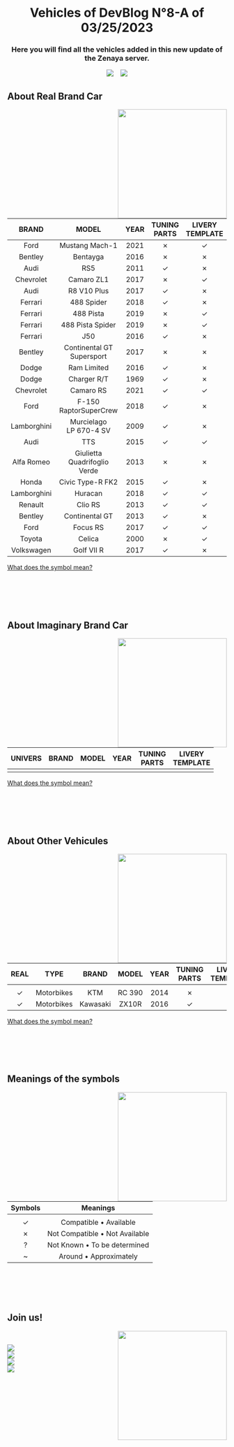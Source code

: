 <h1 align="center"><b>Vehicles of DevBlog N°8-A of 03/25/2023</b></h1>
<h3 align="center"><b>Here you will find all the vehicles added in this new update of the Zenaya server.</b></h3>

<div align="center">

[<img src="https://badgen.net/badge/24/Real%20Brands/?icon=https://designeya.fr/webroot/images/github_zenaya_for_cars.svg&scale=1.5&color=2C2F33&labelColor=0c6860">](#about-real-brand-car) &nbsp;&nbsp; [<img src="https://badgen.net/badge/0/Imaginary%20Brands/?icon=https://designeya.fr/webroot/images/github_zenaya_for_cars.svg&scale=1.5&color=2C2F33&labelColor=0c6860">](#about-imaginary-brand-car)

</div>
	
## **About Real Brand Car**
<div>
<picture><img align="right" src="https://designeya.fr/webroot/images/github_zenaya_for_real.svg" width = 250px></picture>
<br>

|BRAND|MODEL|YEAR|TUNING<br>PARTS|LIVERY<br>TEMPLATE|
|:----:|:----:|:----:|:----:|:----:|
|Ford|Mustang Mach-1|2021|✗|✓|
|Bentley|Bentayga|2016|✗|✗|
|Audi|RS5|2011|✓|✗|
|Chevrolet|Camaro ZL1|2017|✗|✓|
|Audi|R8 V10 Plus|2017|✓|✗|
|Ferrari|488 Spider|2018|✓|✗|
|Ferrari|488 Pista|2019|✗|✓|
|Ferrari|488 Pista Spider|2019|✗|✓|
|Ferrari|J50|2016|✓|✗|
|Bentley|Continental GT<br>Supersport|2017|✗|✗|
|Dodge|Ram Limited|2016|✓|✗|
|Dodge|Charger R/T|1969|✓|✗| 
|Chevrolet|Camaro RS|2021|✓|✓|
|Ford|F-150 Raptor<brs>SuperCrew|2018|✓|✗|
|Lamborghini|Murcielago<br>LP 670-4 SV|2009|✓|✗|
|Audi|TTS|2015|✓|✓|
|Alfa Romeo|Giulietta Quadrifoglio Verde|2013|✗|✗|
|Honda|Civic Type-R FK2|2015|✓|✗|
|Lamborghini|Huracan|2018|✓|✓|
|Renault|Clio RS|2013|✓|✓|
|Bentley|Continental GT|2013|✓|✗|
|Ford|Focus RS|2017|✓|✓|
|Toyota|Celica|2000|✗|✓|
|Volkswagen|Golf VII R|2017|✓|✗| 24

[What does the symbol mean?](#meanings-of-the-symbols)
</div>
<br><br><br><br>
	
## **About Imaginary Brand Car**
<div>
<picture><img align="right" src="https://designeya.fr/webroot/images/github_zenaya_for_imaginary.svg" width = 250px></picture>
<br>

|UNIVERS|BRAND|MODEL|YEAR|TUNING<br>PARTS|LIVERY<br>TEMPLATE|
|:----:|:----:|:----:|:----:|:----:|:----:|
| |

[What does the symbol mean?](#meanings-of-the-symbols)
</div>
<br><br><br><br>
	
## **About Other Vehicules**
<div>
<picture><img align="right" src="https://designeya.fr/webroot/images/github_zenaya_for_bikes.svg" width = 250px></picture>
<br>

|REAL|TYPE|BRAND|MODEL|YEAR|TUNING<br>PARTS|LIVERY<br>TEMPLATE|
|:----:|:----:|:----:|:----:|:----:|:----:|:----:|
| |
|✓|Motorbikes|KTM|RC 390|2014|✗|✗|
|✓|Motorbikes|Kawasaki|ZX10R|2016|✓|✓|

[What does the symbol mean?](#meanings-of-the-symbols)
</div>
<br><br><br><br>

## **Meanings of the symbols**
<div>
<picture><img align="right" src="https://designeya.fr/webroot/images/github_zenaya_for_help.svg" width = 250px></picture>
<br>

|Symbols|Meanings|
|:----:|:----:|
| |
|✓|Compatible • Available|
|✗|Not Compatible • Not Available|
|?|Not Known • To be determined|
|~|Around • Approximately|
</div>
<br><br><br><br>

## **Join us!**
<div>
<picture><img align="right" src="https://designeya.fr/webroot/images/github_zenaya_for_join.svg" width = 250px></picture>
<br>

[<img src="https://badgen.net/badge/Discord/Chill%20with%20us/?icon=https://designeya.fr/webroot/images/github_zenaya_for_guilded.svg&scale=2&color=2C2F33&labelColor=F5C400">](https://guilded.gg/Zenaya)
<br>
[<img src="https://badgen.net/badge/Discord/Join%20to%20chill%20with%20us/?icon=https://designeya.fr/webroot/images/github_zenaya_for_discord.svg&scale=2&color=2C2F33&labelColor=5865F2">](https://discord.gg/tc3rPYEzj7)
<br>
[<img src="https://badgen.net/badge/FiveM/Play%20on%20Zenaya/?icon=https://designeya.fr/webroot/images/github_zenaya_fivem_white.svg&scale=2&color=2C2F33&labelColor=ff6f00">](https://cfx.re/join/kakp67)
<br>
[<img src="https://badgen.net/badge/Tebex/To%20support%20Zenaya/?icon=https://designeya.fr/webroot/images/github_zenaya_for_shop.svg&scale=2&color=2C2F33&labelColor=164494">](https://zenaya.tebex.io/)
</div>
<br><br><br><br>
